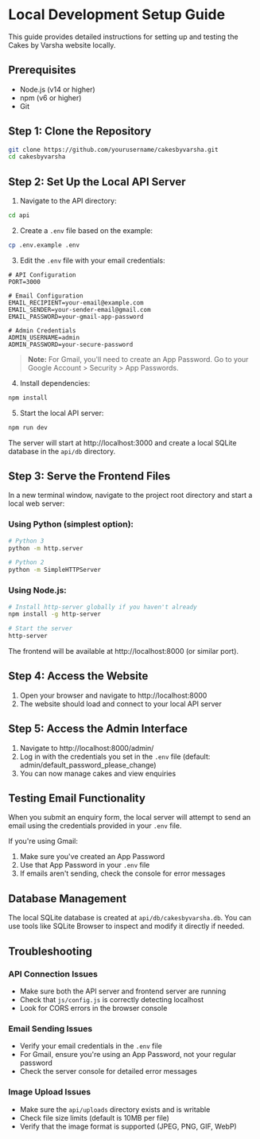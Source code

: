 # Local Development Setup Guide

This guide provides detailed instructions for setting up and testing the Cakes by Varsha website locally.

## Prerequisites

- Node.js (v14 or higher)
- npm (v6 or higher)
- Git

## Step 1: Clone the Repository

```bash
git clone https://github.com/yourusername/cakesbyvarsha.git
cd cakesbyvarsha
```

## Step 2: Set Up the Local API Server

1. Navigate to the API directory:
```bash
cd api
```

2. Create a `.env` file based on the example:
```bash
cp .env.example .env
```

3. Edit the `.env` file with your email credentials:
```
# API Configuration
PORT=3000

# Email Configuration
EMAIL_RECIPIENT=your-email@example.com
EMAIL_SENDER=your-sender-email@gmail.com
EMAIL_PASSWORD=your-gmail-app-password

# Admin Credentials
ADMIN_USERNAME=admin
ADMIN_PASSWORD=your-secure-password
```

> **Note:** For Gmail, you'll need to create an App Password. Go to your Google Account > Security > App Passwords.

4. Install dependencies:
```bash
npm install
```

5. Start the local API server:
```bash
npm run dev
```

The server will start at http://localhost:3000 and create a local SQLite database in the `api/db` directory.

## Step 3: Serve the Frontend Files

In a new terminal window, navigate to the project root directory and start a local web server:

### Using Python (simplest option):
```bash
# Python 3
python -m http.server

# Python 2
python -m SimpleHTTPServer
```

### Using Node.js:
```bash
# Install http-server globally if you haven't already
npm install -g http-server

# Start the server
http-server
```

The frontend will be available at http://localhost:8000 (or similar port).

## Step 4: Access the Website

1. Open your browser and navigate to http://localhost:8000
2. The website should load and connect to your local API server

## Step 5: Access the Admin Interface

1. Navigate to http://localhost:8000/admin/
2. Log in with the credentials you set in the `.env` file (default: admin/default_password_please_change)
3. You can now manage cakes and view enquiries

## Testing Email Functionality

When you submit an enquiry form, the local server will attempt to send an email using the credentials provided in your `.env` file.

If you're using Gmail:
1. Make sure you've created an App Password
2. Use that App Password in your `.env` file
3. If emails aren't sending, check the console for error messages

## Database Management

The local SQLite database is created at `api/db/cakesbyvarsha.db`. You can use tools like SQLite Browser to inspect and modify it directly if needed.

## Troubleshooting

### API Connection Issues
- Make sure both the API server and frontend server are running
- Check that `js/config.js` is correctly detecting localhost
- Look for CORS errors in the browser console

### Email Sending Issues
- Verify your email credentials in the `.env` file
- For Gmail, ensure you're using an App Password, not your regular password
- Check the server console for detailed error messages

### Image Upload Issues
- Make sure the `api/uploads` directory exists and is writable
- Check file size limits (default is 10MB per file)
- Verify that the image format is supported (JPEG, PNG, GIF, WebP)